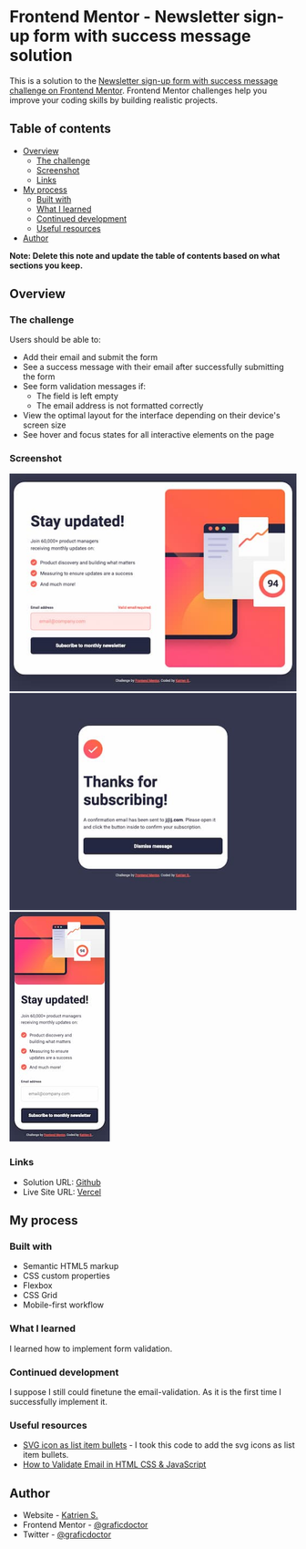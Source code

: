 # Frontend Mentor - Newsletter sign-up form with success message solution

This is a solution to the [Newsletter sign-up form with success message challenge on Frontend Mentor](https://www.frontendmentor.io/challenges/newsletter-signup-form-with-success-message-3FC1AZbNrv). Frontend Mentor challenges help you improve your coding skills by building realistic projects.

## Table of contents

- [Overview](#overview)
  - [The challenge](#the-challenge)
  - [Screenshot](#screenshot)
  - [Links](#links)
- [My process](#my-process)
  - [Built with](#built-with)
  - [What I learned](#what-i-learned)
  - [Continued development](#continued-development)
  - [Useful resources](#useful-resources)
- [Author](#author)

**Note: Delete this note and update the table of contents based on what sections you keep.**

## Overview

### The challenge

Users should be able to:

- Add their email and submit the form
- See a success message with their email after successfully submitting the form
- See form validation messages if:
  - The field is left empty
  - The email address is not formatted correctly
- View the optimal layout for the interface depending on their device's screen size
- See hover and focus states for all interactive elements on the page

### Screenshot

![](./assets/screenshots/screenshot-desktop.jpg)
![](./assets/screenshots/screenshot-success.jpg)
![](./assets/screenshots/screenshot-mobiel.jpg)

### Links

- Solution URL: [Github](https://github.com/graficdoctor/fe-23-002-newsletter-sign-up-with-success-message)
- Live Site URL: [Vercel](https://fe-23-002-newsletter-sign-up-with-success-message.vercel.app/)

## My process

### Built with

- Semantic HTML5 markup
- CSS custom properties
- Flexbox
- CSS Grid
- Mobile-first workflow

### What I learned

I learned how to implement form validation.

### Continued development

I suppose I still could finetune the email-validation. As it is the first time I successfully implement it.

### Useful resources

- [SVG icon as list item bullets](https://brickslabs.com/how-to-add-svg-icon-as-list-item-bullets/) - I took this code to add the svg icons as list item bullets.
- [How to Validate Email in HTML CSS & JavaScript](https://www.codingnepalweb.com/create-email-checker-javascript/)

## Author

- Website - [Katrien S.](https://www.katriens.be)
- Frontend Mentor - [@graficdoctor](https://www.frontendmentor.io/profile/graficdoctor)
- Twitter - [@graficdoctor](https://www.twitter.com/graficdoctor)

